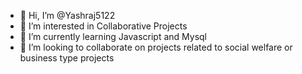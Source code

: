 - 👋 Hi, I’m @Yashraj5122
- 👀 I’m interested in Collaborative Projects
- 🌱 I’m currently learning Javascript and Mysql
- 💞️ I’m looking to collaborate on projects related to social welfare or business type projects


<!---
Yashraj5122/Yashraj5122 is a ✨ special ✨ repository because its `README.md` (this file) appears on your GitHub profile.
You can click the Preview link to take a look at your changes.
--->
